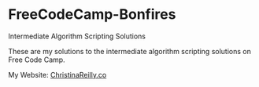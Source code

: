 # FreeCodeCamp-Bonfires
Intermediate Algorithm Scripting Solutions 

These are my solutions to the intermediate algorithm scripting solutions on Free Code Camp. 

My Website: <a href="http://christinareilly.co/">ChristinaReilly.co</a>
